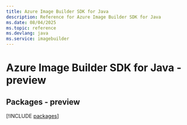 ```yaml
---
title: Azure Image Builder SDK for Java
description: Reference for Azure Image Builder SDK for Java
ms.date: 08/04/2025
ms.topic: reference
ms.devlang: java
ms.service: imagebuilder
---
```

# Azure Image Builder SDK for Java - preview
## Packages - preview
[!INCLUDE [packages](image-builder-index.md)]